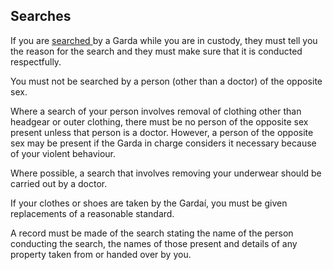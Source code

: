 ##  Searches

If you are [ searched ](/en/justice/arrests/powers-of-search/) by a Garda
while you are in custody, they must tell you the reason for the search and
they must make sure that it is conducted respectfully.

You must not be searched by a person (other than a doctor) of the opposite
sex.

Where a search of your person involves removal of clothing other than headgear
or outer clothing, there must be no person of the opposite sex present unless
that person is a doctor. However, a person of the opposite sex may be present
if the Garda in charge considers it necessary because of your violent
behaviour.

Where possible, a search that involves removing your underwear should be
carried out by a doctor.

If your clothes or shoes are taken by the Gardaí, you must be given
replacements of a reasonable standard.

A record must be made of the search stating the name of the person conducting
the search, the names of those present and details of any property taken from
or handed over by you.

